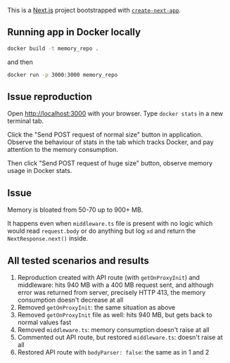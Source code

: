 This is a [Next.js](https://nextjs.org/) project bootstrapped with [`create-next-app`](https://github.com/vercel/next.js/tree/canary/packages/create-next-app).

## Running app in Docker locally

```bash
docker build -t memory_repo .
```
and then

```bash
docker run -p 3000:3000 memory_repo
```

## Issue reproduction

Open [http://localhost:3000](http://localhost:3000) with your browser. Type `docker stats` in a new terminal tab.

Click the "Send POST request of normal size" button in application. Observe the behaviour of stats in the tab which tracks Docker, and pay attention to the memory consumption.

Then click "Send POST request of huge size" button, observe memory usage in Docker stats.

## Issue

Memory is bloated from 50-70 up to 900+ MB. 

It happens even when `middleware.ts` file is present with no logic which would read `request.body` or do anything but log `xd` and return the `NextResponse.next()` inside.

## All tested scenarios and results

1. Reproduction created with API route (with `getOnProxyInit`) and middleware: hits 940 MB with a 400 MB request sent, and although error was returned from server, precisely HTTP 413, the memory consumption doesn't decrease at all
2. Removed `getOnProxyInit`: the same situation as above
3. Removed `getOnProxyInit` file as well: hits 940 MB, but gets back to normal values fast
4. Removed `middleware.ts`: memory consumption doesn't raise at all
5. Commented out API route, but restored `middleware.ts`: doesn't raise at all
6. Restored API route with `bodyParser: false`: the same as in 1 and 2


